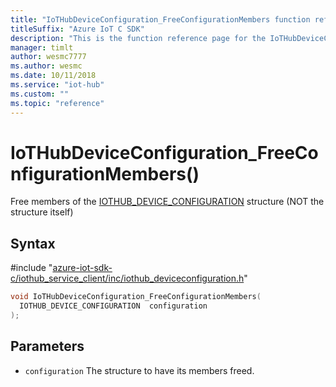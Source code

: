 ```yaml
---                             
title: "IoTHubDeviceConfiguration_FreeConfigurationMembers function reference | Microsoft Docs" 
titleSuffix: "Azure IoT C SDK"            
description: "This is the function reference page for the IoTHubDeviceConfiguration_FreeConfigurationMembers() function in the Azure IoT C SDK. This SDK is used with Azure IoT Hub and Azure IoT Hub Device Provisioning Service"            
manager: timlt                 
author: wesmc7777              
ms.author: wesmc               
ms.date: 10/11/2018                    
ms.service: "iot-hub"             
ms.custom: ""                
ms.topic: "reference"        
---                            
```


# IoTHubDeviceConfiguration_FreeConfigurationMembers()

Free members of the [IOTHUB_DEVICE_CONFIGURATION](../iothub-deviceconfiguration-h.md#iothub_device_configuration) structure (NOT the structure itself)

## Syntax

\#include "[azure-iot-sdk-c/iothub_service_client/inc/iothub_deviceconfiguration.h](../iothub-deviceconfiguration-h.md)"  
```C
void IoTHubDeviceConfiguration_FreeConfigurationMembers(
  IOTHUB_DEVICE_CONFIGURATION  configuration
);
```

## Parameters
* `configuration` The structure to have its members freed.

